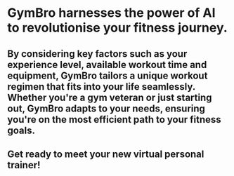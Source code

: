# GymBro harnesses the power of AI to revolutionise your fitness journey. 

## By considering key factors such as your experience level, available workout time and equipment, GymBro tailors a unique workout regimen that fits into your life seamlessly. Whether you're a gym veteran or just starting out, GymBro adapts to your needs, ensuring you're on the most efficient path to your fitness goals.

## Get ready to meet your new virtual personal trainer!

